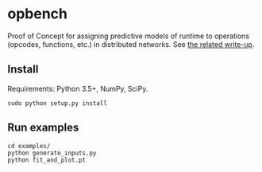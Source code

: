 # opbench

Proof of Concept for assigning predictive models of runtime to operations (opcodes, functions, etc.) in distributed networks.
See [the related write-up](https://hackmd.io/@onur/predictive_models_runtime).

## Install

Requirements: Python 3.5+, NumPy, SciPy.

```
sudo python setup.py install
```

## Run examples

```
cd examples/
python generate_inputs.py
python fit_and_plot.pt
```
